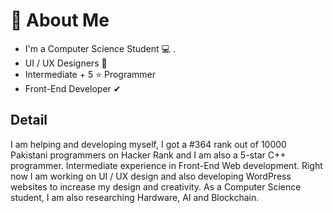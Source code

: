 # 🚀 About Me
* I'm a Computer Science Student 💻 .
* UI / UX Designers  🎨
* Intermediate + 5 ⭐ Programmer 
* Front-End Developer ✔
## Detail 
I am helping and developing myself, I got a #364 rank out of 10000 Pakistani programmers on Hacker Rank and I am also a 5-star C++ programmer. 
Intermediate experience in Front-End Web development.
Right now I am working on UI / UX design and also developing WordPress websites to increase my design and creativity.
As a Computer Science student, I am also researching Hardware, AI and Blockchain. 

